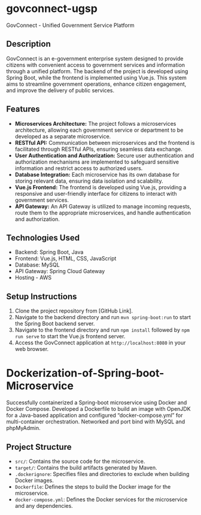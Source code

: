 # govconnect-ugsp
GovConnect - Unified Government Service Platform

## Description
GovConnect is an e-government enterprise system designed to provide citizens with convenient access to government services and information through a unified platform. The backend of the project is developed using Spring Boot, while the frontend is implemented using Vue.js. This system aims to streamline government operations, enhance citizen engagement, and improve the delivery of public services.

## Features
- **Microservices Architecture:** The project follows a microservices architecture, allowing each government service or department to be developed as a separate microservice.
- **RESTful API:** Communication between microservices and the frontend is facilitated through RESTful APIs, ensuring seamless data exchange.
- **User Authentication and Authorization:** Secure user authentication and authorization mechanisms are implemented to safeguard sensitive information and restrict access to authorized users.
- **Database Integration:** Each microservice has its own database for storing relevant data, ensuring data isolation and scalability.
- **Vue.js Frontend:** The frontend is developed using Vue.js, providing a responsive and user-friendly interface for citizens to interact with government services.
- **API Gateway:** An API Gateway is utilized to manage incoming requests, route them to the appropriate microservices, and handle authentication and authorization.

## Technologies Used
- Backend: Spring Boot, Java
- Frontend: Vue.js, HTML, CSS, JavaScript
- Database: MySQL
- API Gateway: Spring Cloud Gateway
- Hosting - AWS

## Setup Instructions
1. Clone the project repository from [GitHub Link].
2. Navigate to the backend directory and run `mvn spring-boot:run` to start the Spring Boot backend server.
3. Navigate to the frontend directory and run `npm install` followed by `npm run serve` to start the Vue.js frontend server.
4. Access the GovConnect application at `http://localhost:8080` in your web browser.

# Dockerization-of-Spring-boot-Microservice

Successfully containerized a Spring-boot microservice using Docker and Docker Compose. Developed a Dockerfile to build an image with OpenJDK for a Java-based application and configured “docker-compose.yml” for multi-container orchestration. Networked and port bind with MySQL and phpMyAdmin. 

## Project Structure

- `src/`: Contains the source code for the microservice.
- `target/`: Contains the build artifacts generated by Maven.
- `.dockerignore`: Specifies files and directories to exclude when building Docker images.
- `Dockerfile`: Defines the steps to build the Docker image for the microservice.
- `docker-compose.yml`: Defines the Docker services for the microservice and any dependencies.






